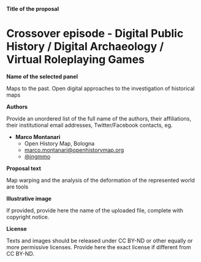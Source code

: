 **Title of the proposal**

# Crossover episode - Digital Public History / Digital Archaeology / Virtual Roleplaying Games

**Name of the selected panel**

Maps to the past. Open digital approaches to the investigation of historical maps

**Authors**

Provide an unordered list of the full name of the authors, their affiliations, their institutional email addresses, Twitter/Facebook contacts, eg.
- **Marco Montanari**
  - Open History Map, Bologna
  - [marco.montanari@openhistorymap.org](mailto:marco.montanari@openhistorymap.org)
  - [@ingmmo](https://twitter.com/ingmmo)


**Proposal text**

Map warping and the analysis of the deformation of the represented world are tools 

**Illustrative image**

If provided, provide here the name of the uploaded file, complete with copyright notice.


**License**

Texts and images should be released under CC BY-ND or other equally or more permissive licenses. Provide here the exact license if different from CC BY-ND.
